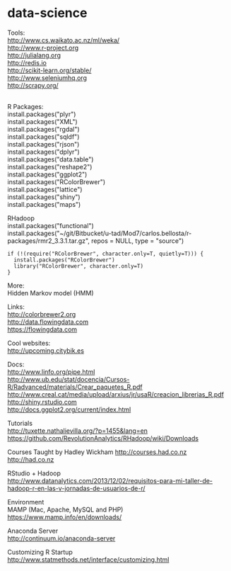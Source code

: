 # data-science

Tools:<BR>
http://www.cs.waikato.ac.nz/ml/weka/<BR>
http://www.r-project.org<BR>
http://julialang.org<BR>
http://redis.io<BR>
http://scikit-learn.org/stable/<BR>
http://www.seleniumhq.org<BR>
http://scrapy.org/<BR><BR>

R Packages:<BR>
install.packages("plyr")<BR>
install.packages("XML")<BR>
install.packages("rgdal")<BR>
install.packages("sqldf")<BR>
install.packages("rjson")<BR>
install.packages("dplyr")<BR>
install.packages("data.table")<BR>
install.packages("reshape2")<BR>
install.packages("ggplot2")<BR>
install.packages("RColorBrewer")<BR>
install.packages("lattice")<BR>
install.packages("shiny")<BR>
install.packages("maps")<BR>


RHadoop<BR>
install.packages("functional")<BR>
install.packages("~/git/Bitbucket/u-tad/Mod7/carlos.bellosta/r-packages/rmr2_3.3.1.tar.gz", repos = NULL, type = "source")<BR>

```
if (!(require("RColorBrewer", character.only=T, quietly=T))) {
  install.packages("RColorBrewer")
  library("RColorBrewer", character.only=T)
}
```


More:<BR>
Hidden Markov model (HMM)<BR>

Links:<BR>
http://colorbrewer2.org<BR>
http://data.flowingdata.com<BR>
https://flowingdata.com<BR>


Cool websites:<BR>
http://upcoming.citybik.es<BR>

Docs:<BR>
http://www.linfo.org/pipe.html<BR>
http://www.ub.edu/stat/docencia/Cursos-R/Radvanced/materials/Crear_paquetes_R.pdf<BR>
http://www.creal.cat/media/upload/arxius/jr/usaR/creacion_librerias_R.pdf<BR>
http://shiny.rstudio.com<BR>
http://docs.ggplot2.org/current/index.html<BR>

Tutorials<BR>
http://tuxette.nathalievilla.org/?p=1455&lang=en<BR>
https://github.com/RevolutionAnalytics/RHadoop/wiki/Downloads<BR>

Courses Taught by Hadley Wickham
http://courses.had.co.nz
http://had.co.nz

RStudio + Hadoop<BR>
http://www.datanalytics.com/2013/12/02/requisitos-para-mi-taller-de-hadoop-r-en-las-v-jornadas-de-usuarios-de-r/<BR>

Environment<BR>
MAMP (Mac, Apache, MySQL and PHP)<BR>
https://www.mamp.info/en/downloads/<BR>

Anaconda Server<BR>
http://continuum.io/anaconda-server<BR>

Customizing R Startup
http://www.statmethods.net/interface/customizing.html<BR>

